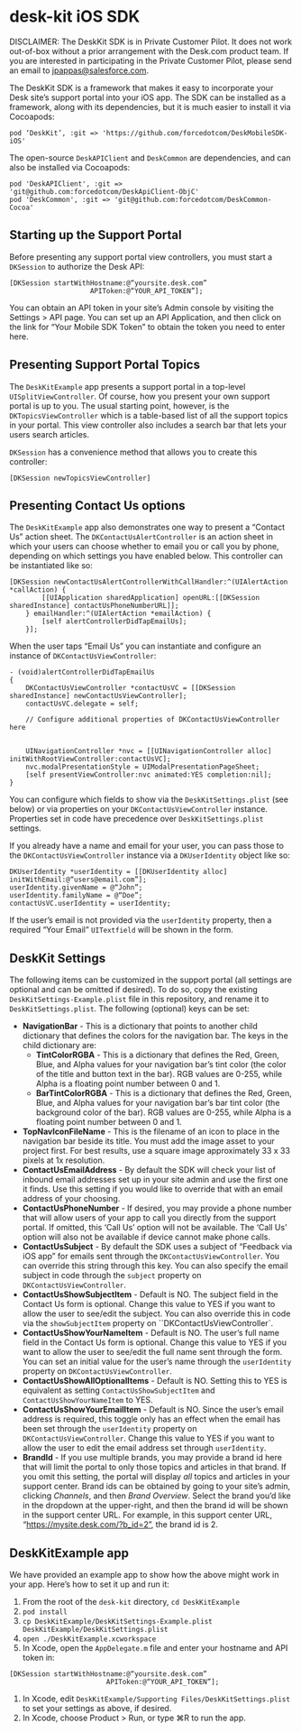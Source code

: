 # desk-kit iOS SDK

DISCLAIMER: The DeskKit SDK is in Private Customer Pilot. It does not work out-of-box without a prior arrangement with the Desk.com product team. If you are interested in participating in the Private Customer Pilot, please send an email to jpappas@salesforce.com.

The DeskKit SDK is a framework that makes it easy to incorporate your Desk site’s support portal into your iOS app. The SDK can be installed as a framework, along with its dependencies, but it is much easier to install it via Cocoapods:

```
pod ‘DeskKit’, :git => 'https://github.com/forcedotcom/DeskMobileSDK-iOS'
```

The open-source `DeskAPIClient` and `DeskCommon` are dependencies, and can also be installed via Cocoapods:

```
pod 'DeskAPIClient', :git => 'git@github.com:forcedotcom/DeskApiClient-ObjC'
pod 'DeskCommon', :git => 'git@github.com:forcedotcom/DeskCommon-Cocoa'
```

## Starting up the Support Portal
Before presenting any support portal view controllers, you must start a `DKSession` to authorize the Desk API:

```
[DKSession startWithHostname:@“yoursite.desk.com”
                    APIToken:@“YOUR_API_TOKEN”];
```

You can obtain an API token in your site’s Admin console by visiting the Settings > API page. You can set up an API Application, and then click on the link for “Your Mobile SDK Token” to obtain the token you need to enter here.

## Presenting Support Portal Topics
The `DeskKitExample` app presents a support portal in a top-level `UISplitViewController`. Of course, how you present your own support portal is up to you. The usual starting point, however, is the `DKTopicsViewController` which is a table-based list of all the support topics in your portal. This view controller also includes a search bar that lets your users search articles.

`DKSession` has a convenience method that allows you to create this controller:

`[DKSession newTopicsViewController]`

## Presenting Contact Us options
The `DeskKitExample` app also demonstrates one way to present a “Contact Us” action sheet. The `DKContactUsAlertController` is an action sheet in which your users can choose whether to email you or call you by phone, depending on which settings you have enabled below. This controller can be instantiated like so:

```
[DKSession newContactUsAlertControllerWithCallHandler:^(UIAlertAction *callAction) {
        [[UIApplication sharedApplication] openURL:[[DKSession sharedInstance] contactUsPhoneNumberURL]];
    } emailHandler:^(UIAlertAction *emailAction) {
        [self alertControllerDidTapEmailUs];
    }];
```
When the user taps “Email Us” you can instantiate and configure an instance of `DKContactUsViewController`:

```
- (void)alertControllerDidTapEmailUs
{
    DKContactUsViewController *contactUsVC = [[DKSession sharedInstance] newContactUsViewController];
    contactUsVC.delegate = self;

    // Configure additional properties of DKContactUsViewController here
    
    
    UINavigationController *nvc = [[UINavigationController alloc] initWithRootViewController:contactUsVC];
    nvc.modalPresentationStyle = UIModalPresentationPageSheet;
    [self presentViewController:nvc animated:YES completion:nil];
}
```

You can configure which fields to show via the `DeskKitSettings.plist` (see  below) or via properties on your `DKContactUsViewController` instance. Properties set in code have precedence over `DeskKitSettings.plist` settings.

If you already have a name and email for your user, you can pass those to the `DKContactUsViewController` instance via a `DKUserIdentity` object like so:

```
DKUserIdentity *userIdentity = [[DKUserIdentity alloc] initWithEmail:@“users@email.com”];
userIdentity.givenName = @“John”;
userIdentity.familyName = @“Doe”;
contactUsVC.userIdentity = userIdentity;
```

If the user’s email is not provided via the `userIdentity` property, then a required “Your Email” `UITextfield` will be shown in the form.

## DeskKit Settings
The following items can be customized in the support portal (all  settings are optional and can be omitted if desired). To do so, copy the existing `DeskKitSettings-Example.plist` file in this repository, and rename it to `DeskKitSettings.plist`. The following (optional) keys can be set:
* **NavigationBar** - This is a dictionary that points to another child dictionary that defines the colors for the navigation bar. The keys in the child dictionary are:
  * **TintColorRGBA** - This is a dictionary that defines the Red, Green, Blue, and Alpha values for your navigation bar’s tint color (the color of the title and button text in the bar). RGB values are 0-255, while Alpha is a floating point number between 0 and 1.
  * **BarTintColorRGBA** - This is a dictionary that defines the Red, Green, Blue, and Alpha values for your navigation bar’s bar tint color (the background color of the bar). RGB values are 0-255, while Alpha is a floating point number between 0 and 1.
* **TopNavIconFileName** - This is the filename of an icon to place in the navigation bar beside its title. You must add the image asset to your project first. For best results, use a square image approximately 33 x 33 pixels at 1x resolution.
* **ContactUsEmailAddress** - By default the SDK will check your list of inbound email addresses set up in your site admin and use the first one it finds. Use this setting if you would like to override that with an email address of your choosing.
* **ContactUsPhoneNumber** - If desired, you may provide a phone number that will allow users of your app to call you directly from the support portal. If omitted, this ‘Call Us’ option will not be available. The ‘Call Us’ option will also not be available if device cannot make phone calls.
* **ContactUsSubject** - By default the SDK uses a subject of “Feedback via iOS app” for emails sent through the `DKContactUsViewController`. You can override this string through this key. You can also specify the email subject in code through the `subject` property on `DKContactUsViewController`.
* **ContactUsShowSubjectItem** - Default is NO. The subject field in the Contact Us form is optional. Change this value to YES if you want to allow the user to see/edit the subject. You can also override this in code via the `showSubjectItem` property on ``DKContactUsViewController`.
* **ContactUsShowYourNameItem** - Default is NO. The user’s full name field in the Contact Us form is optional. Change this value to YES if you want to allow the user to see/edit the full name sent through the form. You can set an initial value for the user’s name through the `userIdentity` property on `DKContactUsViewController`.
* **ContactUsShowAllOptionalItems** - Default is NO. Setting this to YES is equivalent as setting `ContactUsShowSubjectItem` and `ContactUsShowYourNameItem` to YES.
* **ContactUsShowYourEmailItem** - Default is NO. Since the user’s email address is required, this toggle only has an effect when the email has been set through the `userIdentity` property on `DKContactUsViewController`. Change this value to YES if you want to allow the user to edit the email address set through `userIdentity`.
* **BrandId** - If you use multiple brands, you may provide a brand id here that will limit the portal to only those topics and articles in that brand. If you omit this setting, the portal will display *all* topics and articles in your support center. Brand ids can be obtained by going to your site’s admin, clicking *Channels*, and then *Brand Overview*. Select the brand you’d like in the dropdown at the upper-right, and then the brand id will be shown in the support center URL. For example, in this support center URL, “https://mysite.desk.com/?b_id=2”, the brand id is 2.

## DeskKitExample app
We have provided an example app to show how the above might work in your app. Here’s how to set it up and run it:

1. From the root of the `desk-kit` directory, `cd DeskKitExample`
1. `pod install`
1. `cp DeskKitExample/DeskKitSettings-Example.plist DeskKitExample/DeskKitSettings.plist`
1. `open ./DeskKitExample.xcworkspace`
1. In Xcode, open the `AppDelegate.m` file and enter your hostname and API token in:
```
[DKSession startWithHostname:@“yoursite.desk.com”
                        APIToken:@“YOUR_API_TOKEN”];
```
1. In Xcode, edit `DeskKitExample/Supporting Files/DeskKitSettings.plist` to set your settings as above, if desired.
1. In Xcode, choose Product > Run, or type ⌘R to run the app.
